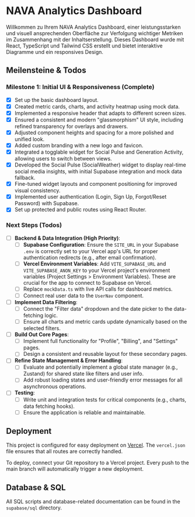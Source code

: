 # NAVA Analytics Dashboard

Willkommen zu Ihrem NAVA Analytics Dashboard, einer leistungsstarken und visuell ansprechenden Oberfläche zur Verfolgung wichtiger Metriken im Zusammenhang mit der Inhaltserstellung. Dieses Dashboard wurde mit React, TypeScript und Tailwind CSS erstellt und bietet interaktive Diagramme und ein responsives Design.

## Meilensteine & Todos

### Milestone 1: Initial UI & Responsiveness (Complete)
- [x] Set up the basic dashboard layout.
- [x] Created metric cards, charts, and activity heatmap using mock data.
- [x] Implemented a responsive header that adapts to different screen sizes.
- [x] Ensured a consistent and modern "glassmorphism" UI style, including refined transparency for overlays and drawers.
- [x] Adjusted component heights and spacing for a more polished and unified look.
- [x] Added custom branding with a new logo and favicon.
- [x] Integrated a togglable widget for Social Pulse and Generation Activity, allowing users to switch between views.
- [x] Developed the Social Pulse (SocialWeather) widget to display real-time social media insights, with initial Supabase integration and mock data fallback.
- [x] Fine-tuned widget layouts and component positioning for improved visual consistency.
- [x] Implemented user authentication (Login, Sign Up, Forgot/Reset Password) with Supabase.
- [x] Set up protected and public routes using React Router.

### Next Steps (Todos)
- [ ] **Backend & Data Integration (High Priority)**:
    - [ ] **Supabase Configuration**: Ensure the `SITE_URL` in your Supabase `.env` is correctly set to your Vercel app's URL for proper authentication redirects (e.g., after email confirmation).
    - [ ] **Vercel Environment Variables**: Add `VITE_SUPABASE_URL` and `VITE_SUPABASE_ANON_KEY` to your Vercel project's environment variables (Project Settings > Environment Variables). These are crucial for the app to connect to Supabase on Vercel.
    - [ ] Replace `mockData.ts` with live API calls for dashboard metrics.
    - [ ] Connect real user data to the `UserNav` component.
- [ ] **Implement Data Filtering**:
    - [ ] Connect the "Filter data" dropdown and the date picker to the data-fetching logic.
    - [ ] Ensure all charts and metric cards update dynamically based on the selected filters.
- [ ] **Build Out Core Pages**:
    - [ ] Implement full functionality for "Profile", "Billing", and "Settings" pages.
    - [ ] Design a consistent and reusable layout for these secondary pages.
- [ ] **Refine State Management & Error Handling**:
    - [ ] Evaluate and potentially implement a global state manager (e.g., Zustand) for shared state like filters and user info.
    - [ ] Add robust loading states and user-friendly error messages for all asynchronous operations.
- [ ] **Testing**:
    - [ ] Write unit and integration tests for critical components (e.g., charts, data fetching hooks).
    - [ ] Ensure the application is reliable and maintainable.

## Deployment

This project is configured for easy deployment on [Vercel](https://vercel.com/). The `vercel.json` file ensures that all routes are correctly handled.

To deploy, connect your Git repository to a Vercel project. Every push to the main branch will automatically trigger a new deployment.

## Database & SQL

All SQL scripts and database-related documentation can be found in the `supabase/sql` directory.